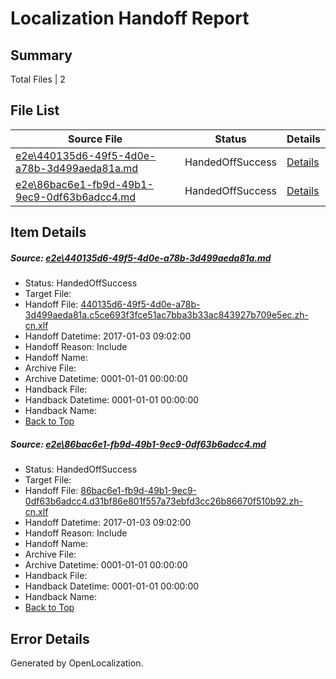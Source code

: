 # <a name='report-top'></a> Localization Handoff Report

## Summary
 Total Files | 2

## File List
 Source File | Status | Details 
 ----------- | ------ | ------- 
 [e2e\440135d6-49f5-4d0e-a78b-3d499aeda81a.md](https://github.com/OpenLocalizationTestOrg/ol-test1/blob/40805258dfc1e24865d884fb617927931143eee0/e2e/440135d6-49f5-4d0e-a78b-3d499aeda81a.md) | HandedOffSuccess | [Details](#144d4caf5242c49fbe401ecb69781654a610ff551)
 [e2e\86bac6e1-fb9d-49b1-9ec9-0df63b6adcc4.md](https://github.com/OpenLocalizationTestOrg/ol-test1/blob/40805258dfc1e24865d884fb617927931143eee0/e2e/86bac6e1-fb9d-49b1-9ec9-0df63b6adcc4.md) | HandedOffSuccess | [Details](#d726037e33af23388165430d6720622b8dfc17693)

## Item Details
##### <a name='144d4caf5242c49fbe401ecb69781654a610ff551'></a> Source: [e2e\440135d6-49f5-4d0e-a78b-3d499aeda81a.md](https://github.com/OpenLocalizationTestOrg/ol-test1/blob/40805258dfc1e24865d884fb617927931143eee0/e2e/440135d6-49f5-4d0e-a78b-3d499aeda81a.md)
* Status: HandedOffSuccess
* Target File: 
* Handoff File: [440135d6-49f5-4d0e-a78b-3d499aeda81a.c5ce693f3fce51ac7bba3b33ac843927b709e5ec.zh-cn.xlf](https://github.com/OpenLocalizationTestOrg/ol-test1-handoff/blob/d99e62e73714d51d7985c0ec7fa48392ad114091/ol-handoff/OpenLocalizationTestOrg/ol-test1-zhcn/ci/ht/440135d6-49f5-4d0e-a78b-3d499aeda81a.c5ce693f3fce51ac7bba3b33ac843927b709e5ec.zh-cn.xlf)
* Handoff Datetime: 2017-01-03 09:02:00
* Handoff Reason: Include
* Handoff Name: 
* Archive File: 
* Archive Datetime: 0001-01-01 00:00:00
* Handback File: 
* Handback Datetime: 0001-01-01 00:00:00
* Handback Name: 
* [Back to Top](#report-top)

##### <a name='d726037e33af23388165430d6720622b8dfc17693'></a> Source: [e2e\86bac6e1-fb9d-49b1-9ec9-0df63b6adcc4.md](https://github.com/OpenLocalizationTestOrg/ol-test1/blob/40805258dfc1e24865d884fb617927931143eee0/e2e/86bac6e1-fb9d-49b1-9ec9-0df63b6adcc4.md)
* Status: HandedOffSuccess
* Target File: 
* Handoff File: [86bac6e1-fb9d-49b1-9ec9-0df63b6adcc4.d31bf86e801f557a73ebfd3cc26b86670f510b92.zh-cn.xlf](https://github.com/OpenLocalizationTestOrg/ol-test1-handoff/blob/d99e62e73714d51d7985c0ec7fa48392ad114091/ol-handoff/OpenLocalizationTestOrg/ol-test1-zhcn/ci/ht/86bac6e1-fb9d-49b1-9ec9-0df63b6adcc4.d31bf86e801f557a73ebfd3cc26b86670f510b92.zh-cn.xlf)
* Handoff Datetime: 2017-01-03 09:02:00
* Handoff Reason: Include
* Handoff Name: 
* Archive File: 
* Archive Datetime: 0001-01-01 00:00:00
* Handback File: 
* Handback Datetime: 0001-01-01 00:00:00
* Handback Name: 
* [Back to Top](#report-top)


## Error Details

Generated by OpenLocalization.
